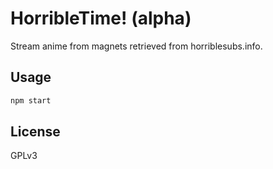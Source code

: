 # HorribleTime! (alpha)

Stream anime from magnets retrieved from horriblesubs.info.

## Usage

```bash
npm start
```

## License

GPLv3
